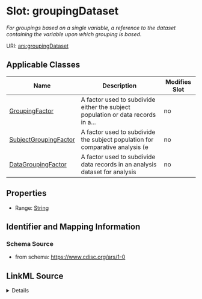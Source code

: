 # Slot: groupingDataset


_For groupings based on a single variable, a reference to the dataset containing the variable upon which grouping is based._



URI: [ars:groupingDataset](https://www.cdisc.org/ars/1-0/groupingDataset)



<!-- no inheritance hierarchy -->




## Applicable Classes

| Name | Description | Modifies Slot |
| --- | --- | --- |
[GroupingFactor](GroupingFactor.md) | A factor used to subdivide either the subject population or data records in a... |  no  |
[SubjectGroupingFactor](SubjectGroupingFactor.md) | A factor used to subdivide the subject population for comparative analysis (e |  no  |
[DataGroupingFactor](DataGroupingFactor.md) | A factor used to subdivide data records in an analysis dataset for analysis |  no  |







## Properties

* Range: [String](String.md)





## Identifier and Mapping Information







### Schema Source


* from schema: https://www.cdisc.org/ars/1-0




## LinkML Source

<details>
```yaml
name: groupingDataset
description: For groupings based on a single variable, a reference to the dataset
  containing the variable upon which grouping is based.
from_schema: https://www.cdisc.org/ars/1-0
rank: 1000
alias: groupingDataset
domain_of:
- GroupingFactor
range: string

```
</details>